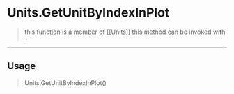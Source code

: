 # Units.GetUnitByIndexInPlot
> this function is a member of [[Units]]
> this method can be invoked with `.`
-----
## Usage
> Units.GetUnitByIndexInPlot()
